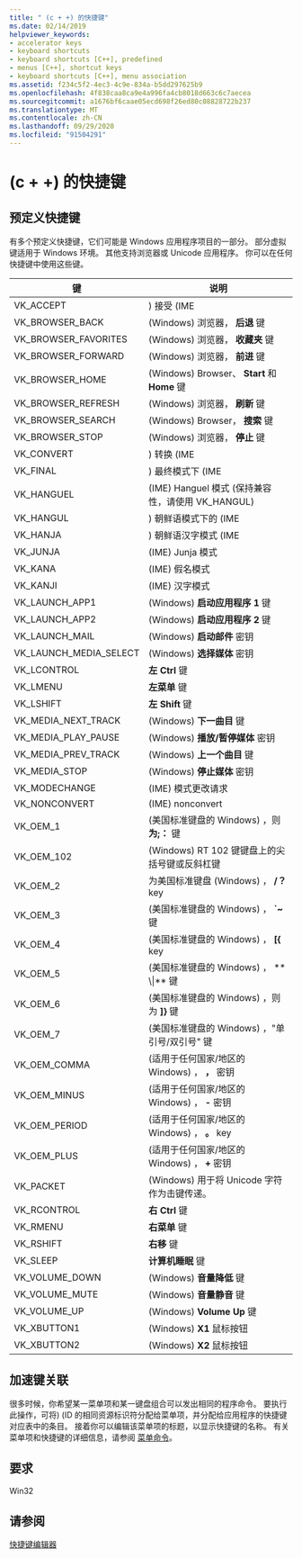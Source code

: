 ```yaml
---
title: " (c + +) 的快捷键"
ms.date: 02/14/2019
helpviewer_keywords:
- accelerator keys
- keyboard shortcuts
- keyboard shortcuts [C++], predefined
- menus [C++], shortcut keys
- keyboard shortcuts [C++], menu association
ms.assetid: f234c5f2-4ec3-4c9e-834a-b5dd297625b9
ms.openlocfilehash: 4f838caa8ca9e4a996fa4cb8018d663c6c7aecea
ms.sourcegitcommit: a1676bf6caae05ecd698f26ed80c08828722b237
ms.translationtype: MT
ms.contentlocale: zh-CN
ms.lasthandoff: 09/29/2020
ms.locfileid: "91504291"
---
```

# <a name="accelerator-keys-c"></a> (c + +) 的快捷键

## <a name="predefined-accelerator-keys"></a>预定义快捷键

有多个预定义快捷键，它们可能是 Windows 应用程序项目的一部分。 部分虚拟键适用于 Windows 环境。 其他支持浏览器或 Unicode 应用程序。 你可以在任何快捷键中使用这些键。

|键|说明|
|---------|-----------------|
|VK_ACCEPT|) 接受 (IME|
|VK_BROWSER_BACK| (Windows) 浏览器， **后退** 键|
|VK_BROWSER_FAVORITES| (Windows) 浏览器， **收藏夹** 键|
|VK_BROWSER_FORWARD| (Windows) 浏览器， **前进** 键|
|VK_BROWSER_HOME| (Windows) Browser、 **Start** 和 **Home** 键|
|VK_BROWSER_REFRESH| (Windows) 浏览器， **刷新** 键|
|VK_BROWSER_SEARCH| (Windows) Browser， **搜索** 键|
|VK_BROWSER_STOP| (Windows) 浏览器， **停止** 键|
|VK_CONVERT|) 转换 (IME|
|VK_FINAL|) 最终模式下 (IME|
|VK_HANGUEL| (IME) Hanguel 模式 (保持兼容性，请使用 VK_HANGUL) |
|VK_HANGUL|) 朝鲜语模式下的 (IME|
|VK_HANJA|) 朝鲜语汉字模式 (IME|
|VK_JUNJA| (IME) Junja 模式|
|VK_KANA| (IME) 假名模式|
|VK_KANJI| (IME) 汉字模式|
|VK_LAUNCH_APP1| (Windows) **启动应用程序 1** 键|
|VK_LAUNCH_APP2| (Windows) **启动应用程序 2** 键|
|VK_LAUNCH_MAIL| (Windows) **启动邮件** 密钥|
|VK_LAUNCH_MEDIA_SELECT| (Windows) **选择媒体** 密钥|
|VK_LCONTROL|**左 Ctrl** 键|
|VK_LMENU|**左菜单** 键|
|VK_LSHIFT|**左 Shift** 键|
|VK_MEDIA_NEXT_TRACK| (Windows) **下一曲目** 键|
|VK_MEDIA_PLAY_PAUSE| (Windows) **播放/暂停媒体** 密钥|
|VK_MEDIA_PREV_TRACK| (Windows) **上一个曲目** 键|
|VK_MEDIA_STOP| (Windows) **停止媒体** 密钥|
|VK_MODECHANGE| (IME) 模式更改请求|
|VK_NONCONVERT| (IME) nonconvert|
|VK_OEM_1| (美国标准键盘的 Windows) ，则 **为;：** 键|
|VK_OEM_102| (Windows) RT 102 键键盘上的尖括号键或反斜杠键|
|VK_OEM_2|为美国标准键盘 (Windows) ， **/？** key|
|VK_OEM_3| (美国标准键盘的 Windows) ， **`~** 键|
|VK_OEM_4| (美国标准键盘的 Windows) ， **[{** key|
|VK_OEM_5| (美国标准键盘的 Windows) ， ** \\&#124;** 键|
|VK_OEM_6| (美国标准键盘的 Windows) ，则为 **]}** 键|
|VK_OEM_7| (美国标准键盘的 Windows) ，"单引号/双引号" 键|
|VK_OEM_COMMA| (适用于任何国家/地区的 Windows) ， **，** 密钥|
|VK_OEM_MINUS| (适用于任何国家/地区的 Windows) ， **-** 密钥|
|VK_OEM_PERIOD| (适用于任何国家/地区的 Windows) ， **。** key|
|VK_OEM_PLUS| (适用于任何国家/地区的 Windows) ， **+** 密钥|
|VK_PACKET| (Windows) 用于将 Unicode 字符作为击键传递。|
|VK_RCONTROL|**右 Ctrl** 键|
|VK_RMENU|**右菜单** 键|
|VK_RSHIFT|**右移** 键|
|VK_SLEEP|**计算机睡眠** 键|
|VK_VOLUME_DOWN| (Windows) **音量降低** 键|
|VK_VOLUME_MUTE| (Windows) **音量静音** 键|
|VK_VOLUME_UP| (Windows) **Volume Up** 键|
|VK_XBUTTON1| (Windows) **X1** 鼠标按钮|
|VK_XBUTTON2| (Windows) **X2** 鼠标按钮|

## <a name="accelerator-key-association"></a>加速键关联

很多时候，你希望某一菜单项和某一键盘组合可以发出相同的程序命令。 要执行此操作，可将)  (ID 的相同资源标识符分配给菜单项，并分配给应用程序的快捷键对应表中的条目。 接着你可以编辑该菜单项的标题，以显示快捷键的名称。 有关菜单项和快捷键的详细信息，请参阅 [菜单命令](./menu-command-properties.md)。

## <a name="requirements"></a>要求

Win32

## <a name="see-also"></a>请参阅

[快捷键编辑器](../windows/accelerator-editor.md)<br/>
